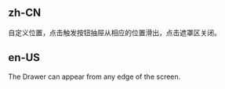 ## zh-CN

自定义位置，点击触发按钮抽屉从相应的位置滑出，点击遮罩区关闭。

## en-US

The Drawer can appear from any edge of the screen.
